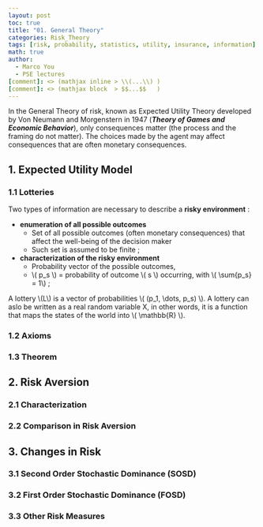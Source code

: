 ```yaml
---
layout: post
toc: true
title: "01. General Theory"
categories: Risk_Theory
tags: [risk, probability, statistics, utility, insurance, information]
math: true
author:
  - Marco You
  - PSE lectures
[comment]: <> (mathjax inline > \\(...\\) )
[comment]: <> (mathjax block  > $$...$$   )
---
```


In the General Theory of risk, known as Expected Utility Theory developed by Von Neumann and Morgenstern in 1947 (***Theory of Games and Economic Behavior***), only consequences matter (the process and the framing do not matter). The choices made by the agent may affect consequences that are often monetary consequences.

## 1. Expected Utility Model

### 1.1 Lotteries

Two types of information are necessary to describe a **risky environment** :

- **enumeration of all possible outcomes**
  - Set of all possible outcomes (often monetary consequences) that affect the well-being of the decision maker
  - Such set is assumed to be finite ;
- **characterization of the risky environment**
  - Probability vector of the possible outcomes,
  - \\( p_s \\) = probability of outcome \\( s \\) occurring, with \\( \sum{p_s} = 1\\) ;

A lottery \\(L\\) is a vector of probabilities \\( (p_1, \dots, p_s) \\). A lottery can aslo be written as a real random variable X, in other words, it is a function that maps the states of the world into \\( \mathbb{R} \\).

### 1.2 Axioms
### 1.3 Theorem

## 2. Risk Aversion

### 2.1 Characterization
### 2.2 Comparison in Risk Aversion

## 3. Changes in Risk

### 3.1 Second Order Stochastic Dominance (SOSD)
### 3.2 First Order Stochastic Dominance (FOSD)
### 3.3 Other Risk Measures